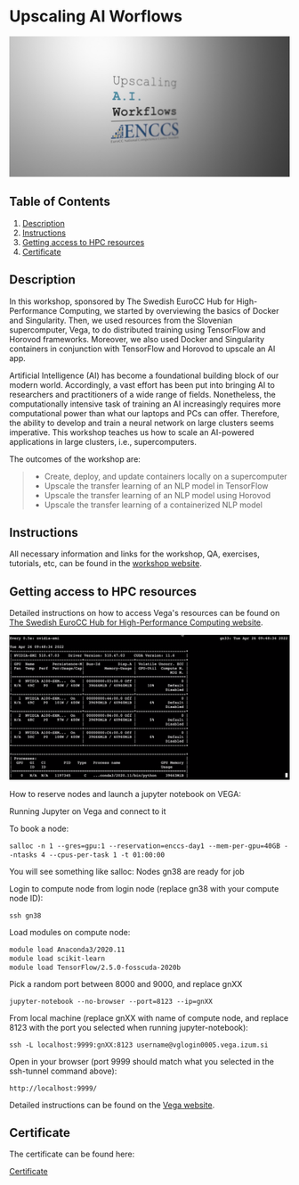 # Upscaling AI Worflows

![Workshop](images/upscaling-ai-workflows.jpg)

## Table of Contents
1. [Description](#description)
2. [Instructions](#instructions)
3. [Getting access to HPC resources](#installation)
4. [Certificate](#certificate)

<a name="descripton"></a>
## Description

In this workshop, sponsored by The Swedish EuroCC Hub for High-Performance Computing, we started by overviewing the basics of Docker and Singularity. Then, we used resources from the Slovenian supercomputer, Vega, to do distributed training using TensorFlow and Horovod frameworks. 
Moreover, we also used Docker and Singularity containers in conjunction with TensorFlow and Horovod to upscale an AI app.

Artificial Intelligence (AI) has become a foundational building block of our modern world. Accordingly, a vast effort has been put into bringing AI to researchers and practitioners of a wide range of fields. Nonetheless, the computationally intensive task of training an AI increasingly requires more computational power than what our laptops and PCs can offer. Therefore, the ability to develop and train a neural network on large clusters seems imperative. This workshop teaches us how to scale an AI-powered applications in large clusters, i.e., supercomputers.

The outcomes of the workshop are:
> - Create, deploy, and update containers locally on a supercomputer
> - Upscale the transfer learning of an NLP model in TensorFlow
> - Upscale the transfer learning of an NLP model using Horovod
> - Upscale the transfer learning of a containerized NLP model

<a name="instructions"></a>
## Instructions

All necessary information and links for the workshop, QA, exercises, tutorials, etc, can be found in the [workshop website](https://hackmd.io/@enccs/upscaling-april2022).

<a name="installation"></a>
## Getting access to HPC resources

Detailed instructions on how to access Vega's resources can be found on [The Swedish EuroCC Hub for High-Performance Computing website](https://enccs.se/).

![Workshop](images/distributed-training.png)

How to reserve nodes and launch a jupyter notebook on VEGA:

Running Jupyter on Vega and connect to it

To book a node:
```
salloc -n 1 --gres=gpu:1 --reservation=enccs-day1 --mem-per-gpu=40GB --ntasks 4 --cpus-per-task 1 -t 01:00:00
```
You will see something like salloc: Nodes gn38 are ready for job

Login to compute node from login node (replace gn38 with your compute node ID):
```
ssh gn38
```
Load modules on compute node:
```
module load Anaconda3/2020.11
module load scikit-learn
module load TensorFlow/2.5.0-fosscuda-2020b
```
Pick a random port between 8000 and 9000, and replace gnXX
```
jupyter-notebook --no-browser --port=8123 --ip=gnXX
```
From local machine (replace gnXX with name of compute node, and replace 8123 with the port you selected when running jupyter-notebook):
```
ssh -L localhost:9999:gnXX:8123 username@vglogin0005.vega.izum.si
```
Open in your browser (port 9999 should match what you selected in the ssh-tunnel command above):
```
http://localhost:9999/
```

Detailed instructions can be found on the [Vega website](https://doc.vega.izum.si/jupyter/).

<a name="certificate"></a>
## Certificate
The certificate can be found here:

[Certificate](https://github.com/HROlive/Upscaling-AI-Worflows/blob/main/images/certificate-hugo-oliveira.pdf)
